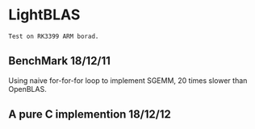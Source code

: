 # LightBLAS    
    Test on RK3399 ARM borad.


## BenchMark 18/12/11    
  Using naive for-for-for loop to implement SGEMM, 20 times slower than OpenBLAS.
  
## A pure C implemention  18/12/12    
  
